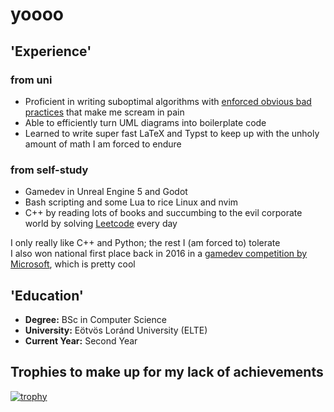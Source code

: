 # yoooo

## 'Experience'
### from uni
- Proficient in writing suboptimal algorithms with [enforced obvious bad practices](https://github.com/Lothiard/elte-cs-bsc/tree/main/1/.prog) that make me scream in pain
- Able to efficiently turn UML diagrams into boilerplate code 
- Learned to write super fast LaTeX and Typst to keep up with the unholy amount of math I am forced to endure

### from self-study
- Gamedev in Unreal Engine 5 and Godot
- Bash scripting and some Lua to rice Linux and nvim
- C++ by reading lots of books and succumbing to the evil corporate world by solving [Leetcode](https://leetcode.com/u/Lothiard/) every day

I only really like C++ and Python; the rest I (am forced to) tolerate  
I also won national first place back in 2016 in a [gamedev competition by Microsoft](https://www.pcwplus.hu/szoftver/veget-ert-elso-kodu-kupa-221476.html), which is pretty cool

## 'Education'

- **Degree:** BSc in Computer Science
- **University:** Eötvös Loránd University (ELTE)
- **Current Year:** Second Year

## Trophies to make up for my lack of achievements

[![trophy](https://github-profile-trophy.vercel.app/?username=Lothiard&theme=darkhub&rank=-?,-C)](https://github.com/ryo-ma/github-profile-trophy)
